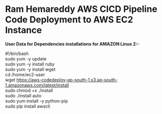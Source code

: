 # Ram Hemareddy AWS CICD Pipeline Code Deployment to AWS EC2 Instance


<b>User Data for Dependencies installations for AMAZON Linux 2:-</b>

#!/bin/bash<br />
sudo yum -y update<br />
sudo yum -y install ruby<br />
sudo yum -y install wget<br />
cd /home/ec2-user<br />
wget https://aws-codedeploy-ap-south-1.s3.ap-south-1.amazonaws.com/latest/install<br />
sudo chmod +x ./install<br />
sudo ./install auto<br />
sudo yum install -y python-pip<br />
sudo pip install awscli<br />
